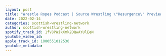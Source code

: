 ```yaml
---
layout: post
title: "Wrestle Ropes Podcast | Source Wrestling \"Resurgence\" Preview with Robert Wishart"
date: 2022-02-14
categories: scottish-wrestling-network
author: scottish-wrestling-network
spotify_track_id: 1fV8PWikXmk2DQwAYUlEeN
youtube_video_id: 
apple_track_id: 1000551012530
youtube_metadata: 
---
```

